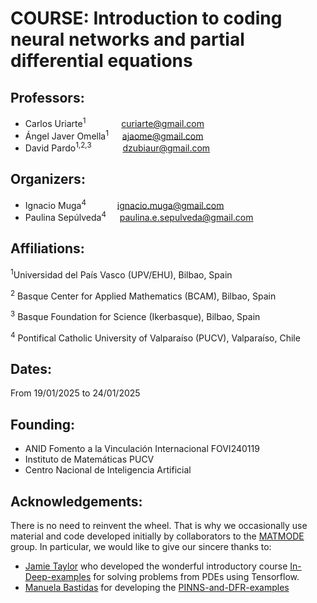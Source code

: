 # COURSE: Introduction to coding neural networks and partial differential equations

## Professors:
  - Carlos Uriarte<sup>1</sup>     &ensp;&emsp;&emsp;&emsp;  curiarte@gmail.com
  - Ángel Javer Omella<sup>1</sup>  &emsp; ajaome@gmail.com
  - David Pardo<sup>1,2,3</sup>    &ensp;&ensp;&emsp;&emsp; dzubiaur@gmail.com
    
## Organizers:
  - Ignacio Muga<sup>4</sup>       &emsp;&emsp;&emsp; ignacio.muga@gmail.com
  - Paulina Sepúlveda<sup>4</sup>  &emsp; paulina.e.sepulveda@gmail.com

## Affiliations:
  <sup>1</sup>Universidad del País Vasco (UPV/EHU), Bilbao, Spain
  
  <sup>2</sup> Basque Center for Applied Mathematics (BCAM), Bilbao, Spain
  
  <sup>3</sup> Basque Foundation for Science (Ikerbasque), Bilbao, Spain
  
  <sup>4</sup> Pontifical Catholic University of Valparaíso (PUCV), Valparaíso, Chile

## Dates:
From 19/01/2025 to 24/01/2025

## Founding:
- ANID Fomento a la Vinculación Internacional FOVI240119
- Instituto de Matemáticas PUCV
- Centro Nacional de Inteligencia Artificial

## Acknowledgements:
There is no need to reinvent the wheel. That is why we occasionally use material and code developed initially by collaborators to the [MATMODE](https://www.mathmode.science/) group. In particular, we would like to give our sincere thanks to:

- [Jamie Taylor](https://www.cunef.edu/en/faculty-and-research/taylor-jamie-michael/) who developed the wonderful introductory course [In-Deep-examples](https://github.com/jamie-m-taylor/In-Deep-examples) for solving problems from PDEs using Tensorflow.
- [Manuela Bastidas](https://ciencias.medellin.unal.edu.co/index.php/component/teachers/?option=com_teachers&escuela=Escuela%20de%20Matematicas&letra=B&correo=mbastidaso@unal.edu.co) for developing the 
[PINNS-and-DFR-examples](exampleshttps://github.com/Mathmode/PINNS-and-DFR-examples/tree/main)
